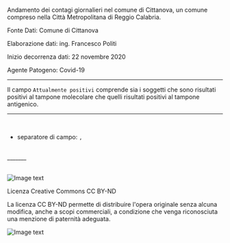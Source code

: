 
Andamento dei contagi giornalieri nel comune di Cittanova, un comune compreso nella Città Metropolitana di Reggio Calabria. 

Fonte Dati: Comune di Cittanova 

Elaborazione dati: ing. Francesco Politi

Inizio decorrenza dati: 22 novembre 2020

Agente Patogeno: Covid-19


_______
Il campo `Attualmente positivi` comprende sia i soggetti che sono risultati positivi al tampone molecolare che quelli risultati positivi al tampone antigenico.
_______

<BR><ul>
<li>separatore di campo: <code>,</code></li>
</ul><BR>
_______<BR>
<BR>



![Image text](http://www.cittanovaonline.it/repository/logo_covid.png)

Licenza Creative Commons CC BY-ND

La licenza CC BY-ND permette di distribuire l'opera originale senza alcuna modifica, anche a scopi commerciali, a condizione che venga riconosciuta una menzione di paternità adeguata.

![Image text](http://www.cittanovaonline.it/repository/cc_by_nd.png)	


